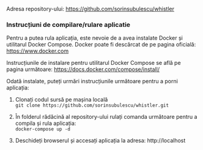 Adresa repository-ului: https://github.com/sorinsubulescu/whistler

### Instrucțiuni de compilare/rulare aplicatie

Pentru a putea rula aplicația, este nevoie de a avea instalate Docker și utilitarul Docker Compose. Docker poate fi descărcat de pe pagina oficială: https://www.docker.com

Instrucțiunile de instalare pentru utilitarul Docker Compose se află pe pagina următoare: https://docs.docker.com/compose/install/

Odată instalate, puteți urmări instrucțiunile următoare pentru a porni aplicația:

1. Clonați codul sursă pe mașina locală  
 `git clone https://github.com/sorinsubulescu/whistler.git`

2. În folderul rădăcină al repository-ului rulați comanda următoare pentru a compila și rula aplicația:  
`docker-compose up -d`

3. Deschideți browserul și accesați aplicația la adresa: http://localhost
